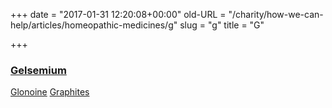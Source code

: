 +++
date = "2017-01-31 12:20:08+00:00"
old-URL = "/charity/how-we-can-help/articles/homeopathic-medicines/g"
slug = "g"
title = "G"

+++

### [Gelsemium](http://localhost/charity/how-we-can-help/articles/homeopathic-medicines/g/a-case-for-gelsemium/)
[Glonoine](http://localhost/charity/how-we-can-help/articles/homeopathic-medicines/g/glonoine/)
[Graphites](http://localhost/charity/how-we-can-help/articles/homeopathic-medicines/g/graphites/)

